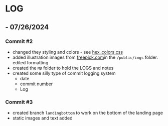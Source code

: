 # LOG

## - 07/26/2024

### Commit #2

- changed they styling and colors - see [hex_colors.css](../hex_colors.css)
- added illustration images from [freepick.com](freepik.com)in the `/public/imgs` folder.
  edited formatting
- created the `MD` folder to hold the LOGS and notes
- created some silly type of commit logging system
  - date
  - commit number
  - Log

### Commit #3

- created branch `landingbottom` to work on the bottom of the landing page
- static images and text added
